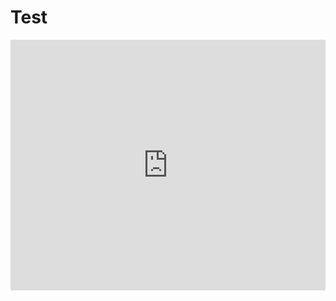 # Test

<iframe src="http://caniuse.bitsofco.de/embed/index.html?feat=css-grid&amp;periods=future_2,future_1,current" frameborder="0" width="100%" height="401px"></iframe>